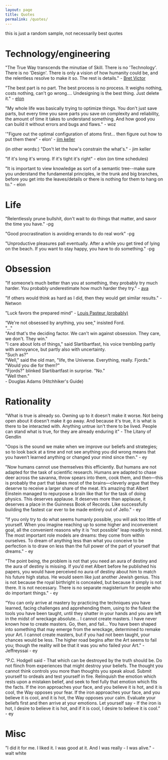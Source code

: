 ```yaml
---
layout: page
title: Quotes
permalink: /quotes/
---
```


this is just a random sample, not necessarily best quotes

# Technology/engineering

"The True Way transcends the minutiae of Skill. There is no 'Technology'. There is no 'Design'. There is only a vision of how humanity could be, and the relentless resolve to make it so. The rest is details." - [Bret Victor](http://worrydream.com/#!/Bio)

"The best part is no part. The best process is no process. It weighs nothing, costs nothing, can't go wrong.... Undesigning is the best thing. Just delete it." - [elon](https://twitter.com/Erdayastronaut/status/1203840982497792005)

"My whole life was basically trying to optimize things. You don't just save parts, but every time you save parts you save on complexity and reliability, the amount of time it takes to understand something. And how good you can build it without errors and bugs and flaws." - woz

'"Figure out the optimal configuration of atoms first... then figure out how to put them there" - elon' - [jim keller](https://www.youtube.com/watch?v=oIG9ztQw2Gc&feature=youtu.be&t=985)

(in other words:) "Don't let the how's constrain the what's." - jim keller

"If it's long it's wrong. If it's tight it's right" - elon (on time schedules)

"It is important to view knowledge as sort of a semantic tree--make sure you understand the fundamental principles, ie the trunk and big branches, before you get into the leaves/details or there is nothing for them to hang on to." - elon

# Life

"Relentlessly prune bullshit, don't wait to do things that matter, and savor the time you have." -pg

"Good procrastination is avoiding errands to do real work" -pg

"Unproductive pleasures pall eventually. After a while you get tired of lying on the beach. If you want to stay happy, you have to do something." -pg


# Obsession

"If someone’s much better than you at something, they probably try much harder. You probably underestimate how much harder they try." - [ava](https://ava.substack.com/p/effort)

"If others would think as hard as I did, then they would get similar results." - Netwon

"Luck favors the prepared mind" - [Louis Pasteur (probably)](https://en.wikiquote.org/wiki/Louis_Pasteur)

“We're not obsessed by anything, you see," insisted Ford. <br>
"..." <br>
"And that's the deciding factor. We can't win against obsession. They care, we don't. They win." <br>
"I care about lots of things," said Slartibartfast, his voice trembling partly with annoyance, but partly also with uncertainty. <br>
"Such as?" <br>
"Well," said the old man, "life, the Universe. Everything, really. Fjords." <br>
"Would you die for them?" <br>
"Fjords?" blinked Slartibartfast in surprise. "No." <br>
"Well then."<br>
\- Douglas Adams (Hitchhiker's Guide)


# Rationality

"What is true is already so. Owning up to it doesn't make it worse. Not being open about it doesn't make it go away. And because it's true, it is what is there to be interacted with. Anything untrue isn't there to be lived. People can stand what is true, for they are already enduring it" - The Litany of Gendlin

"Oops is the sound we make when we improve our beliefs and strategies; so to look back at a time and not see anything you did wrong means that you haven’t learned anything or changed your mind since then." - ey

"Now humans cannot use themselves this efficiently. But humans are not adapted for the task of scientific research. Humans are adapted to chase deer across the savanna, throw spears into them, cook them, and then—this is probably the part that takes most of the brains—cleverly argue that they deserve to receive a larger share of the meat. It’s amazing that Albert Einstein managed to repurpose a brain like that for the task of doing physics. This deserves applause. It deserves more than applause, it deserves a place in the Guinness Book of Records. Like successfully building the fastest car ever to be made entirely out of Jello." - ey


"If you only try to do what seems humanly possible, you will ask too little of yourself. When you imagine reaching up to some higher and inconvenient goal, all the convenient reasons why it is “not possible” leap readily to mind. The most important role models are dreams: they come from within ourselves. To dream of anything less than what you conceive to be perfection is to draw on less than the full power of the part of yourself that dreams." - ey


"The point being, the problem is not that you need an aura of destiny and the aura of destiny is missing. If you’d met Albert before he published his papers, you would have perceived no aura of destiny about him to match his future high status. He would seem like just another Jewish genius. This is not because the royal birthright is concealed, but because it simply is not there. It is not necessary. There is no separate magisterium for people who do important things." - ey

“You can only arrive at mastery by practicing the techniques you have learned, facing challenges and apprehending them, using to the fullest the tools you have been taught, until they shatter in your hands and you are left in the midst of wreckage absolute... I cannot create masters. I have never known how to create masters. Go, then, and fail... You have been shaped into something that may emerge from the wreckage, determined to remake your Art. I cannot create masters, but if you had not been taught, your chances would be less. The higher road begins after the Art seems to fail you; though the reality will be that it was you who failed your Art." - Jeffreyssai -  ey


“P.C. Hodgell said - That which can be destroyed by the truth should be. Do not flinch from experiences that might destroy your beliefs. The thought you cannot think controls you more than thoughts you speak aloud. Submit yourself to ordeals and test yourself in fire. Relinquish the emotion which rests upon a mistaken belief, and seek to feel fully that emotion which fits the facts. If the iron approaches your face, and you believe it is hot, and it is cool, the Way opposes your fear. If the iron approaches your face, and you believe it is cool, and it is hot, the Way opposes your calm. Evaluate your beliefs first and then arrive at your emotions. Let yourself say - If the iron is hot, I desire to believe it is hot, and if it is cool, I desire to believe it is cool.” - ey


# Misc


"I did it for me. I liked it.  I was good at it.  And I was really - I was alive." - walt white


<!--

[https://twitter.com/SusanDavid_PhD/status/1278710774194716672](https://twitter.com/SusanDavid_PhD/status/1278710774194716672)


## pro america
[https://twitter.com/patrickc/status/1275299342211969025](https://twitter.com/patrickc/status/1275299342211969025)


[https://twitter.com/webdevMason/status/1279498904271110144](https://twitter.com/webdevMason/status/1279498904271110144)
-->
